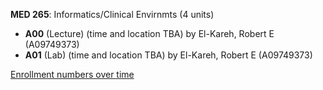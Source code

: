**MED 265**: Informatics/Clinical Envirnmts (4 units)

- **A00** (Lecture) (time and location TBA) by El-Kareh, Robert E (A09749373)
- **A01** (Lab) (time and location TBA) by El-Kareh, Robert E (A09749373)

[Enrollment numbers over time](./MED265.tsv)
